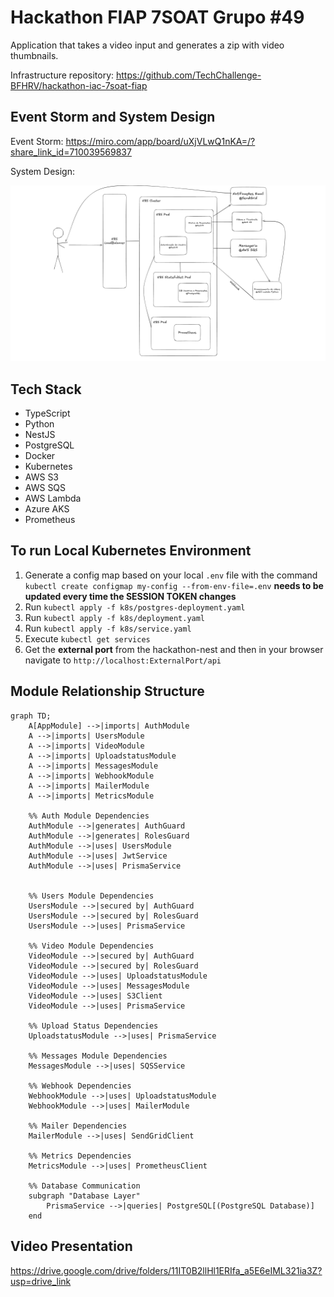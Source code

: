 # Hackathon FIAP 7SOAT Grupo #49

Application that takes a video input and generates a zip with video thumbnails.

Infrastructure repository: https://github.com/TechChallenge-BFHRV/hackathon-iac-7soat-fiap

## Event Storm and System Design

Event Storm: https://miro.com/app/board/uXjVLwQ1nKA=/?share_link_id=710039569837

System Design:

![image](./system-design.png)

## Tech Stack

- TypeScript
- Python
- NestJS
- PostgreSQL
- Docker
- Kubernetes
- AWS S3
- AWS SQS
- AWS Lambda
- Azure AKS
- Prometheus

## To run Local Kubernetes Environment

1. Generate a config map based on your local `.env` file with the command `kubectl create configmap my-config --from-env-file=.env` **needs to be updated every time the SESSION TOKEN changes**
2. Run `kubectl apply -f k8s/postgres-deployment.yaml`
3. Run `kubectl apply -f k8s/deployment.yaml`
4. Run `kubectl apply -f k8s/service.yaml`
5. Execute `kubectl get services`
6. Get the **external port** from the hackathon-nest and then in your browser navigate to `http://localhost:ExternalPort/api`

## Module Relationship Structure

```mermaid
graph TD;
    A[AppModule] -->|imports| AuthModule
    A -->|imports| UsersModule
    A -->|imports| VideoModule
    A -->|imports| UploadstatusModule
    A -->|imports| MessagesModule
    A -->|imports| WebhookModule
    A -->|imports| MailerModule
    A -->|imports| MetricsModule

    %% Auth Module Dependencies
    AuthModule -->|generates| AuthGuard
    AuthModule -->|generates| RolesGuard
    AuthModule -->|uses| UsersModule
    AuthModule -->|uses| JwtService
    AuthModule -->|uses| PrismaService


    %% Users Module Dependencies
    UsersModule -->|secured by| AuthGuard
    UsersModule -->|secured by| RolesGuard
    UsersModule -->|uses| PrismaService

    %% Video Module Dependencies
    VideoModule -->|secured by| AuthGuard
    VideoModule -->|secured by| RolesGuard
    VideoModule -->|uses| UploadstatusModule
    VideoModule -->|uses| MessagesModule
    VideoModule -->|uses| S3Client
    VideoModule -->|uses| PrismaService

    %% Upload Status Dependencies
    UploadstatusModule -->|uses| PrismaService

    %% Messages Module Dependencies
    MessagesModule -->|uses| SQSService

    %% Webhook Dependencies
    WebhookModule -->|uses| UploadstatusModule
    WebhookModule -->|uses| MailerModule

    %% Mailer Dependencies
    MailerModule -->|uses| SendGridClient

    %% Metrics Dependencies
    MetricsModule -->|uses| PrometheusClient

    %% Database Communication
    subgraph "Database Layer"
        PrismaService -->|queries| PostgreSQL[(PostgreSQL Database)]
    end
```

## Video Presentation

https://drive.google.com/drive/folders/11IT0B2llHl1ERIfa_a5E6eIML321ia3Z?usp=drive_link